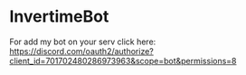 # InvertimeBot
For add my bot on your serv click here: https://discord.com/oauth2/authorize?client_id=701702480286973963&scope=bot&permissions=8
